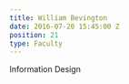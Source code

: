 ```yaml
---
title: William Bevington
date: 2016-07-20 15:45:00 Z
position: 21
type: Faculty
---
```


Information Design